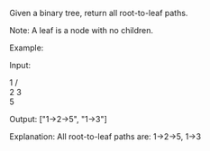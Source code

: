 Given a binary tree, return all root-to-leaf paths.

Note:&nbsp;A leaf is a node with no children.

Example:


Input:

   1
 /   \
2     3
 \
  5

Output: [&quot;1-&gt;2-&gt;5&quot;, &quot;1-&gt;3&quot;]

Explanation: All root-to-leaf paths are: 1-&gt;2-&gt;5, 1-&gt;3
